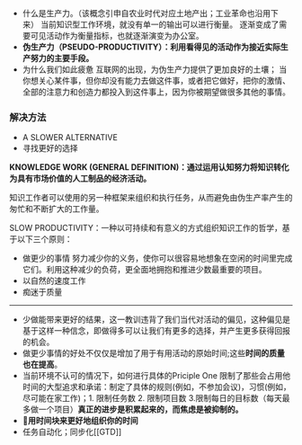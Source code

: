 
- 什么是生产力。（该概念引申自农业时代对应土地产出；工业革命也沿用下来）
  当前知识型工作环境，就没有单一的输出可以进行衡量。
  逐渐变成了需要可见活动作为衡量指标，也就逐渐演变为办公室。
- **伪生产力（PSEUDO-PRODUCTIVITY）：利用看得见的活动作为接近实际生产努力的主要手段。**
- 为什么我们如此疲惫
  互联网的出现，为伪生产力提供了更加良好的土壤；
  当你想关心某件事，但你却没有能力去做这件事，或者把它做好，把你的激情、全部的注意力和创造力都投入到这件事上，因为你被期望做很多其他的事情。


### 解决方法
- A SLOWER ALTERNATIVE
- 寻找更好的选择


**KNOWLEDGE WORK (GENERAL DEFINITION)：通过运用认知努力将知识转化为具有市场价值的人工制品的经济活动。**


知识工作者可以使用的另一种框架来组织和执行任务，从而避免由伪生产率产生的匆忙和不断扩大的工作量。

SLOW PRODUCTIVITY：一种以可持续和有意义的方式组织知识工作的哲学，基于以下三个原则：
- 做更少的事情
  努力减少你的义务，使你可以很容易地想象在空闲的时间里完成它们。利用这种减少的负荷，更全面地拥抱和推进少数最重要的项目。
- 以自然的速度工作
- 痴迷于质量

***
- 少做能带来更好的结果，这一教训违背了我们当代对活动的偏见，这种偏见是基于这样一种信念，即做得多可以让我们有更多的选择，并产生更多获得回报的机会。
- 做更少事情的好处不仅仅是增加了用于有用活动的原始时间;这些**时间的质量也在提高**。
- 当前环境不认可的情况下，如何进行具体的Priciple One
  限制了那些会占用他时间的大型追求和承诺：制定了具体的规则(例如，不参加会议)，习惯(例如，尽可能在家工作)；1. 限制任务数 2. 限制项目数 3.限制每日的目标数（每天最多做一个项目）**真正的进步是积累起来的，而焦虑是被抑制的。**
- 🔴**用时间块来更好地组织你的时间**
- 任务自动化；同步化[[GTD]]



















